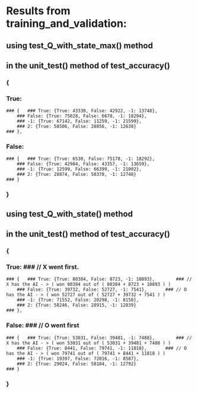 # Results from training_and_validation:
## using test_Q_with_state_max() method
##    in the unit_test() method of test_accuracy()
### {
### True:
	### {	### True: {True: 43330, False: 42922, -1: 13748},
		### False: {True: 75028, False: 6678, -1: 18294},
		### -1: {True: 67142, False: 11259, -1: 21599},
		### 2: {True: 58506, False: 28856, -1: 12638}
	### },
### False:
	### {	### True: {True: 6530, False: 75178, -1: 18292},
		### False: {True: 42984, False: 43357, -1: 13659},
		### -1: {True: 12599, False: 66399, -1: 21002},
		### 2: {True: 28874, False: 58378, -1: 12748}
	### }
### }
## using test_Q_with_state() method
##    in the unit_test() method of test_accuracy()
### {
### True: 														### // X went first.
	### {	### True: {True: 80384, False: 8723, -1: 10893}, 		### // X has the AI - > ( won 80384 out of ( 80384 + 8723 + 10893 ) )
		### False: {True: 39732, False: 52727, -1: 7541},		### // O has the AI - > ( won 52727 out of ( 52727 + 39732 + 7541 ) )
		### -1: {True: 71552, False: 20298, -1: 8150},
		### 2: {True: 58246, False: 28915, -1: 12839}
	### },
### False: 														### // O went first
	### {	### True: {True: 53031, False: 39481, -1: 7488}, 		### // X has the AI - > ( won 53031 out of ( 53031 + 39481 + 7488 ) )
		### False: {True: 8441, False: 79741, -1: 11818},		### // O has the AI - > ( won 79741 out of ( 79741 + 8441 + 11818 ) )
		### -1: {True: 19397, False: 72016, -1: 8587},
		### 2: {True: 29024, False: 58184, -1: 12792}
	### }
### }
